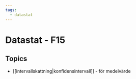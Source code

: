 ```yaml
---
tags:
  - datastat
---
```

# Datastat - F15

## Topics 
- [[intervallskattning|konfidensintervall]] - för medelvärde